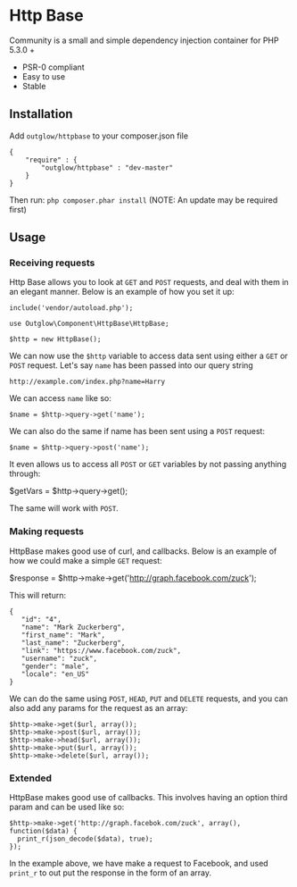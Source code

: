 # Http Base

Community is a small and simple dependency injection container for PHP 5.3.0 +

  - PSR-0 compliant
  - Easy to use
  - Stable

## Installation
Add `outglow/httpbase` to your composer.json file

    {
        "require" : {
            "outglow/httpbase" : "dev-master"
        }
    }
Then run: `php composer.phar install`
(NOTE: An update may be required first)

## Usage
### Receiving requests
Http Base allows you to look at `GET` and `POST` requests, and deal with them in an elegant manner.
Below is an example of how you set it up:

    include('vendor/autoload.php');
    
    use Outglow\Component\HttpBase\HttpBase;
    
    $http = new HttpBase();

We can now use the `$http` variable to access data sent using either a `GET` or `POST` request.
Let's say `name` has been passed into our query string

	http://example.com/index.php?name=Harry

We can access `name` like so:

	$name = $http->query->get('name');

We can also do the same if name has been sent using a `POST` request:

	$name = $http->query->post('name');

It even allows us to access all `POST` or `GET` variables by not passing anything through:

  $getVars = $http->query->get();

The same will work with `POST`.

### Making requests
HttpBase makes good use of curl, and callbacks. Below is an example of how we could make a simple `GET` request:

  $response = $http->make->get('http://graph.facebook.com/zuck');

This will return:

    {
       "id": "4",
       "name": "Mark Zuckerberg",
       "first_name": "Mark",
       "last_name": "Zuckerberg",
       "link": "https://www.facebook.com/zuck",
       "username": "zuck",
       "gender": "male",
       "locale": "en_US"
    }

We can do the same using `POST`, `HEAD`, `PUT` and `DELETE` requests, and
you can also add any params for the request as an array:

    $http->make->get($url, array());
    $http->make->post($url, array());
    $http->make->head($url, array());
    $http->make->put($url, array());
    $http->make->delete($url, array());

### Extended

HttpBase makes good use of callbacks. This involves having an option third param
and can be used like so:

    $http->make->get('http://graph.facebok.com/zuck', array(), function($data) {
      print_r(json_decode($data), true);
    });

In the example above, we have make a request to Facebook, and used `print_r` to
out put the response in the form of an array.
